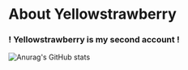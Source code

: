 # About Yellowstrawberry
### ! Yellowstrawberry is my second account !

![Anurag's GitHub stats](https://github-readme-stats.vercel.app/api?username=anuraghazra&show_icons=true&theme=dark)
